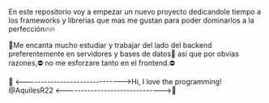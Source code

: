 En este repositorio voy a empezar un nuevo proyecto dedicandole tiempo a los frameworks y librerias que mas me gustan para poder dominarlos a la perfección​🔥​​🔥​



💎​Me encanta mucho estudiar y trabajar del lado del backend preferentemente en servidores y bases de datos💎​ asi que por obvias razones,⛔​ no me esforzare tanto en el frontend.⛔​

💞️ <------------------------------>Hi, I love the programming! @AquilesR22 <------------------------------>💞​
